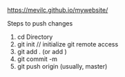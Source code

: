 https://mevilc.github.io/mywebsite/

Steps to push changes
1) cd Directory
2) git init // initialize git remote access
3) git add . (or add <specific file>)
4) git commit -m <message>
5) git push origin <branch> (usually, master)
